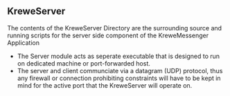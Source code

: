KreweServer
--
The contents of the KreweServer Directory are the surrounding source 
and running scripts for the server side component of the KreweMessenger Application


- The Server module acts as seperate executable that is designed to run on dedicated machine or port-forwarded host. 
- The server and client communciate via a datagram (UDP) protocol, thus any firewall or connection prohibiting constraints 
will have to be kept in mind for the active port that the KreweServer will operate on.
